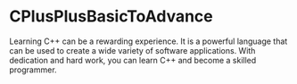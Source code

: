 # CPlusPlusBasicToAdvance
Learning C++ can be a rewarding experience. It is a powerful language that can be used to create a wide variety of software applications. With dedication and hard work, you can learn C++ and become a skilled programmer.
